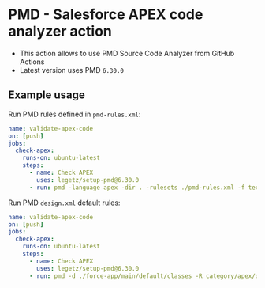 # PMD - Salesforce APEX code analyzer action

- This action allows to use PMD Source Code Analyzer from GitHub Actions
- Latest version uses PMD `6.30.0`

## Example usage

Run PMD rules defined in `pmd-rules.xml`:

```yaml
name: validate-apex-code
on: [push]
jobs:
  check-apex:
    runs-on: ubuntu-latest
    steps:
      - name: Check APEX
        uses: legetz/setup-pmd@6.30.0
      - run: pmd -language apex -dir . -rulesets ./pmd-rules.xml -f text
```

Run PMD `design.xml` default rules:

```yaml
name: validate-apex-code
on: [push]
jobs:
  check-apex:
    runs-on: ubuntu-latest
    steps:
      - name: Check APEX
        uses: legetz/setup-pmd@6.30.0
      - run: pmd -d ./force-app/main/default/classes -R category/apex/design.xml -f text
```
